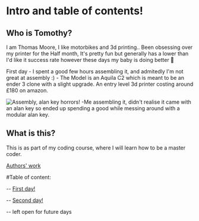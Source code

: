 # Intro and table of contents!
## Who is Tomothy?

I am Thomas Moore, I like motorbikes and 3d printing.. Been obsessing over my printer for the Half month, It's pretty fun but generally has a lower than I'd like it success rate however these days my baby is doing better :smiling_face_with_three_hearts:	

First day - I spent a good few hours assembling it, and admitedly I'm not great at assembly :) - The Model is an Aquila C2 which is meant to be an ender 3 clone with a slight upgrade. An entry level 3d printer costing around £180 on amazon.

![Assembly, alan key horrors!](https://user-images.githubusercontent.com/122787483/213053702-6e824744-5633-438f-9348-c8a55d054085.jpg) -Me assembling it, didn't realise it came with an alan key so ended up spending a good while messing around with a modular alan key.

## What is this?

This is as part of my coding course, where I will learn how to be a master coder.


[Authors' work](https://github.com/Rookie2556)

#Table of content:

-- [First day!](102Monday.md)

-- [Second day!](102Tuesday.md)

-- left open for future days

